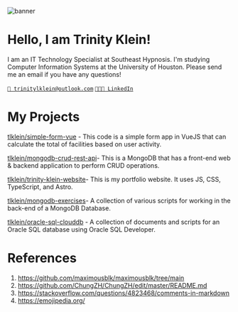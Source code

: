 ![banner](https://user-images.githubusercontent.com/42088872/95290058-f13b9180-089e-11eb-94e3-a44a5a1172c3.jpg)

# Hello, I am Trinity Klein! 

I am an IT Technology Specialist at Southeast Hypnosis. I'm studying Computer Information Systems at the University of Houston. Please send me an email if you have any questions!

[`📧 trinitylklein@outlook.com`](mailto:trinitylklein@outlook.com)
[`👩🏻‍💼 LinkedIn`](https://www.linkedin.com/in/trinity-klein-863a921ab/) 

 #  My Projects
[tlklein/simple-form-vue](https://github.com/tlklein/simple-form-vue) - This code is a simple form app in VueJS that can calculate the total of facilities based on user activity.

[tlklein/mongodb-crud-rest-api](https://github.com/tlklein/mongodb-crud-rest-api)- This is a MongoDB that has a front-end web & backend application to perform CRUD operations.

[tlklein/trinity-klein-website](https://github.com/tlklein/trinity-klein-website)- This is my portfolio website. It uses JS, CSS, TypeScript, and Astro.

[tlklein/mongodb-exercises](https://github.com/tlklein/mongodb-exercises)- A collection of various scripts for working in the back-end of a MongoDB Database.

[tlklein/oracle-sql-clouddb](https://github.com/tlklein/oracle-sql-clouddb) - A collection of documents and scripts for an Oracle SQL database using Oracle SQL Developer.
 
# References 
1. https://github.com/maximousblk/maximousblk/tree/main
2. https://github.com/ChungZH/ChungZH/edit/master/README.md
3. https://stackoverflow.com/questions/4823468/comments-in-markdown
4. https://emojipedia.org/

